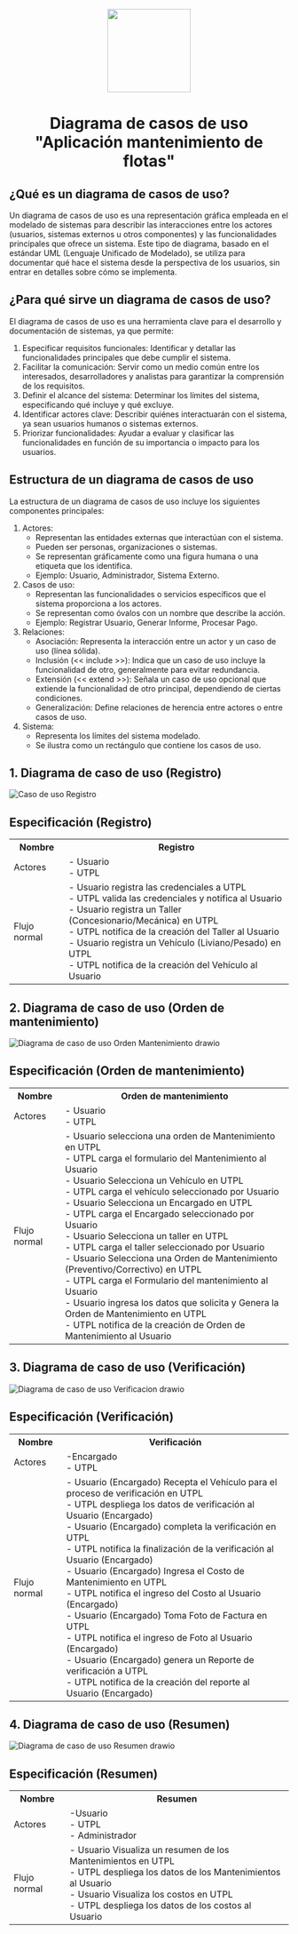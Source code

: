 <p align='center'>
  <img src='https://github.com/user-attachments/assets/899a06d7-01dd-4f33-b0cf-48b36b632b6f' height="150">
</p>

<h1 align='center'>
  Diagrama de casos de uso
  <br>
  "Aplicación mantenimiento de flotas"
</h1>

## ¿Qué es un diagrama de casos de uso?

Un diagrama de casos de uso es una representación gráfica empleada en el modelado de sistemas para describir las interacciones entre los actores (usuarios, sistemas externos u otros componentes) y las funcionalidades principales que ofrece un sistema. Este tipo de diagrama, basado en el estándar UML (Lenguaje Unificado de Modelado), se utiliza para documentar qué hace el sistema desde la perspectiva de los usuarios, sin entrar en detalles sobre cómo se implementa.

## ¿Para qué sirve un diagrama de casos de uso?

El diagrama de casos de uso es una herramienta clave para el desarrollo y documentación de sistemas, ya que permite:

1. Especificar requisitos funcionales: Identificar y detallar las funcionalidades principales que debe cumplir el sistema.
2. Facilitar la comunicación: Servir como un medio común entre los interesados, desarrolladores y analistas para garantizar la comprensión de los requisitos.
3. Definir el alcance del sistema: Determinar los límites del sistema, especificando qué incluye y qué excluye.
4. Identificar actores clave: Describir quiénes interactuarán con el sistema, ya sean usuarios humanos o sistemas externos.
5. Priorizar funcionalidades: Ayudar a evaluar y clasificar las funcionalidades en función de su importancia o impacto para los usuarios.

## Estructura de un diagrama de casos de uso

La estructura de un diagrama de casos de uso incluye los siguientes componentes principales: 
1. Actores:
   + Representan las entidades externas que interactúan con el sistema.
   + Pueden ser personas, organizaciones o sistemas.
   + Se representan gráficamente como una figura humana o una etiqueta que los identifica.
   + Ejemplo: Usuario, Administrador, Sistema Externo.
2. Casos de uso:
   + Representan las funcionalidades o servicios específicos que el sistema proporciona a los actores.
   + Se representan como óvalos con un nombre que describe la acción.
   + Ejemplo: Registrar Usuario, Generar Informe, Procesar Pago.
3. Relaciones:
   + Asociación: Representa la interacción entre un actor y un caso de uso (línea sólida).
   + Inclusión (<< include >>): Indica que un caso de uso incluye la funcionalidad de otro, generalmente para evitar redundancia.
   + Extensión (<< extend >>): Señala un caso de uso opcional que extiende la funcionalidad de otro principal, dependiendo de ciertas condiciones.
   + Generalización: Define relaciones de herencia entre actores o entre casos de uso.
4. Sistema:
   + Representa los límites del sistema modelado.
   + Se ilustra como un rectángulo que contiene los casos de uso.
## 1. Diagrama de caso de uso (Registro)

![Caso de uso Registro](https://github.com/JonathanCoronel/uploadimg/blob/main/Imagenes%20Arquitectura/Diagrama%20de%20Caso1.drawio.png?raw=true)

## Especificación (Registro)

<table>
  <tr>
    <th>Nombre</th>
    <th>Registro</th>
  </tr>
  <tr>
    <td>Actores</td>
    <td>
       - Usuario<br>- UTPL
    </td>
  </tr>
  <tr>
    <td>Flujo normal</td>
    <td>
      - Usuario registra las credenciales a UTPL
      <br>
      - UTPL valida las credenciales y notifica al Usuario
      <br>
       - Usuario registra un Taller (Concesionario/Mecánica) en UTPL
      <br>
      - UTPL notifica de la creación del Taller al Usuario
      <br>
      - Usuario registra un Vehículo (Liviano/Pesado) en UTPL
      <br>
      - UTPL notifica de la creación del Vehículo al Usuario
    </td>
  </tr>
</table>

## 2. Diagrama de caso de uso (Orden de mantenimiento)

![Diagrama de caso de uso Orden Mantenimiento drawio](https://github.com/JonathanCoronel/uploadimg/blob/main/Imagenes%20Arquitectura/Diagrama%20de%20Caso2final.drawio.png?raw=true)

## Especificación (Orden de mantenimiento)

<table>
  <tr>
    <th>Nombre</th>
    <th>Orden de mantenimiento</th>
  </tr>
  <tr>
    <td>Actores</td>
    <td>
       - Usuario<br>- UTPL
    </td>
  </tr>
  <tr>
    <td>Flujo normal</td>
    <td>
      - Usuario selecciona una orden de Mantenimiento en UTPL
      <br>
      - UTPL carga el formulario del Mantenimiento al Usuario
      <br>
      - Usuario Selecciona un Vehículo en UTPL
      <br>
      - UTPL carga el vehículo seleccionado por Usuario
      <br>
       - Usuario Selecciona un Encargado en UTPL
      <br>
      - UTPL carga el Encargado seleccionado por Usuario
      <br>
       - Usuario Selecciona un taller en UTPL
      <br>
      - UTPL carga el taller seleccionado por Usuario
      <br>
       - Usuario Selecciona una Orden de Mantenimiento (Preventivo/Correctivo) en UTPL
      <br>
      - UTPL carga el Formulario del mantenimiento al Usuario
      <br>
      - Usuario ingresa los datos que solicita y Genera la Orden de Mantenimiento en UTPL
      <br>
      - UTPL notifica de la creación de Orden de Mantenimiento al Usuario
    </td>
  </tr>
</table>

## 3. Diagrama de caso de uso (Verificación)

![Diagrama de caso de uso Verificacion drawio](https://github.com/JonathanCoronel/uploadimg/blob/main/Imagenes%20Arquitectura/Diagrama%20de%20Caso3.drawio.png?raw=true)

## Especificación (Verificación)

<table>
  <tr>
    <th>Nombre</th>
    <th>Verificación</th>
  </tr>
  <tr>
    <td>Actores</td>
    <td>
       -Encargado<br>- UTPL
    </td>
  </tr>
  <tr>
    <td>Flujo normal</td>
    <td>
     - Usuario (Encargado) Recepta el Vehículo para el proceso de verificación en UTPL
      <br>
     - UTPL despliega los datos de verificación al Usuario (Encargado)
      <br>
     - Usuario (Encargado) completa la verificación en UTPL
      <br>
     - UTPL notifica la finalización de la verificación al Usuario (Encargado)
      <br>
     - Usuario (Encargado) Ingresa el Costo de Mantenimiento en UTPL
      <br>
     - UTPL notifica el ingreso del Costo al Usuario (Encargado)
      <br>
     - Usuario (Encargado) Toma Foto de Factura en UTPL
      <br>
     - UTPL notifica el ingreso de Foto al Usuario (Encargado)
      <br>
     - Usuario (Encargado) genera un Reporte de verificación a UTPL
      <br>
     - UTPL notifica de la creación del reporte al Usuario (Encargado)
    </td>
  </tr>
</table>

## 4. Diagrama de caso de uso (Resumen)

![Diagrama de caso de uso Resumen drawio](https://github.com/JonathanCoronel/uploadimg/blob/main/Imagenes%20Arquitectura/Diagrama%20de%20Caso4.drawio.png?raw=true)

## Especificación (Resumen)

<table>
  <tr>
    <th>Nombre</th>
    <th>Resumen</th>
  </tr>
  <tr>
    <td>Actores</td>
    <td>
       -Usuario<br>- UTPL<br>- Administrador
    </td>
  </tr>
  <tr>
    <td>Flujo normal</td>
    <td>
     - Usuario Visualiza un resumen de los Mantenimientos en UTPL
      <br>
     - UTPL despliega los datos de los Mantenimientos al Usuario
      <br>
     - Usuario Visualiza los costos en UTPL
      <br>
     - UTPL despliega los datos de los costos al Usuario
    </td>
  </tr>
</table>





